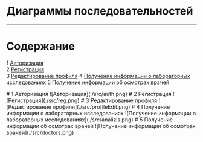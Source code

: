 # Диаграммы последовательностей
---

# Содержание
1 [Авторизация](#1)  
2 [Регистрация](#2)  
3 [Редактирование профиля](#3)
4 [Получение информации о лабораторных исследованиях](#4)
5 [Получение информации об осмотрах врачей](#5)

<a name="1"/>
# 1 Авторизация
![Авторизация](./src/auth.png)

<a name="2"/>
# 2 Регистрация
![Регистрация](./src/reg.png)

<a name="3"/>
# 3 Редактирование профиля
![Редактирование профиля](./src/profileEdit.png)

<a name="4"/>
# 4 Получение информации о лабораторных исследованиях
![Получение информации о лабораторных исследованиях](./src/analizis.png)

<a name="5"/>
# 5 Получение информации об осмотрах врачей
![Получение информации об осмотрах врачей](./src/doctors.png)



    
    
    
